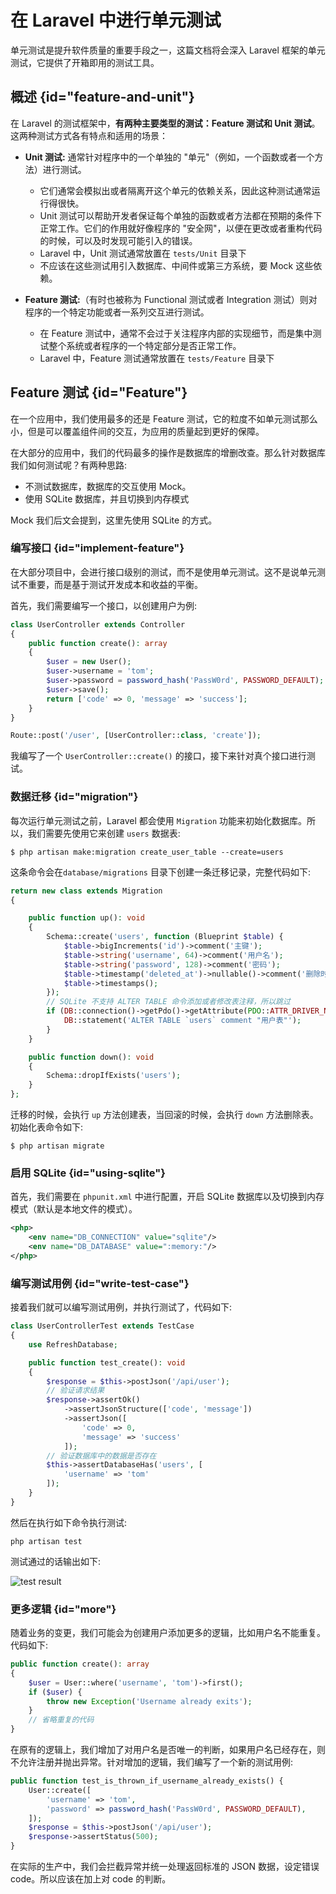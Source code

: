 # 在 Laravel 中进行单元测试

单元测试是提升软件质量的重要手段之一，这篇文档将会深入 Laravel 框架的单元测试，它提供了开箱即用的测试工具。

## 概述 {id="feature-and-unit"}

在 Laravel 的测试框架中，**有两种主要类型的测试：Feature 测试和 Unit 测试**。这两种测试方式各有特点和适用的场景：

* **Unit 测试:** 通常针对程序中的一个单独的 "单元"（例如，一个函数或者一个方法）进行测试。
    * 它们通常会模拟出或者隔离开这个单元的依赖关系，因此这种测试通常运行得很快。
    * Unit 测试可以帮助开发者保证每个单独的函数或者方法都在预期的条件下正常工作。它们的作用就好像程序的 "安全网"，以便在更改或者重构代码的时候，可以及时发现可能引入的错误。
    * Laravel 中，Unit 测试通常放置在 `tests/Unit` 目录下
    * 不应该在这些测试用引入数据库、中间件或第三方系统，要 Mock 这些依赖。

* **Feature 测试:**（有时也被称为 Functional 测试或者 Integration 测试）则对程序的一个特定功能或者一系列交互进行测试。
    * 在 Feature 测试中，通常不会过于关注程序内部的实现细节，而是集中测试整个系统或者程序的一个特定部分是否正常工作。
    * Laravel 中，Feature 测试通常放置在 `tests/Feature` 目录下

## Feature 测试 {id="Feature"}

在一个应用中，我们使用最多的还是 Feature  测试，它的粒度不如单元测试那么小，但是可以覆盖组件间的交互，为应用的质量起到更好的保障。

在大部分的应用中，我们的代码最多的操作是数据库的增删改查。那么针对数据库我们如何测试呢？有两种思路:

* 不测试数据库，数据库的交互使用 Mock。
* 使用 SQLite 数据库，并且切换到内存模式

Mock 我们后文会提到，这里先使用 SQLite 的方式。

### 编写接口 {id="implement-feature"}

在大部分项目中，会进行接口级别的测试，而不是使用单元测试。这不是说单元测试不重要，而是基于测试开发成本和收益的平衡。

首先，我们需要编写一个接口，以创建用户为例:
```PHP
class UserController extends Controller
{
    public function create(): array
    {
        $user = new User();
        $user->username = 'tom';
        $user->password = password_hash('PassW0rd', PASSWORD_DEFAULT);
        $user->save();
        return ['code' => 0, 'message' => 'success'];
    }
}

Route::post('/user', [UserController::class, 'create']);
```
我编写了一个 `UserController::create()` 的接口，接下来针对真个接口进行测试。

### 数据迁移 {id="migration"}

每次运行单元测试之前，Laravel 都会使用 `Migration` 功能来初始化数据库。所以，我们需要先使用它来创建 `users` 数据表:
```Shell
$ php artisan make:migration create_user_table --create=users
```

这条命令会在`database/migrations` 目录下创建一条迁移记录，完整代码如下:
```PHP
return new class extends Migration
{

    public function up(): void
    {
        Schema::create('users', function (Blueprint $table) {
            $table->bigIncrements('id')->comment('主键');
            $table->string('username', 64)->comment('用户名');
            $table->string('password', 128)->comment('密码');
            $table->timestamp('deleted_at')->nullable()->comment('删除时间');
            $table->timestamps();
        });
        // SQLite 不支持 ALTER TABLE 命令添加或者修改表注释，所以跳过
        if (DB::connection()->getPdo()->getAttribute(PDO::ATTR_DRIVER_NAME) !== 'sqlite') {
            DB::statement('ALTER TABLE `users` comment "用户表"');
        }
    }

    public function down(): void
    {
        Schema::dropIfExists('users');
    }
};
```
迁移的时候，会执行 `up` 方法创建表，当回滚的时候，会执行 `down` 方法删除表。初始化表命令如下:
```Shell
$ php artisan migrate
```

### 启用 SQLite {id="using-sqlite"}

首先，我们需要在 `phpunit.xml` 中进行配置，开启 SQLite 数据库以及切换到内存模式（默认是本地文件的模式）。
```xml
<php>
    <env name="DB_CONNECTION" value="sqlite"/>
    <env name="DB_DATABASE" value=":memory:"/>
</php>
```

### 编写测试用例 {id="write-test-case"}

接着我们就可以编写测试用例，并执行测试了，代码如下:
```PHP
class UserControllerTest extends TestCase
{
    use RefreshDatabase;

    public function test_create(): void
    {
        $response = $this->postJson('/api/user');
        // 验证请求结果
        $response->assertOk()
            ->assertJsonStructure(['code', 'message'])
            ->assertJson([
                'code' => 0,
                'message' => 'success'
            ]);
        // 验证数据库中的数据是否存在
        $this->assertDatabaseHas('users', [
            'username' => 'tom'
        ]);
    }
}
```

然后在执行如下命令执行测试:
```Shell
php artisan test
```
测试通过的话输出如下:

![test result](http://file-linker.oss-cn-hangzhou.aliyuncs.com/ANoACS7JuiH4XPUQMSPU.png)

### 更多逻辑 {id="more"}

随着业务的变更，我们可能会为创建用户添加更多的逻辑，比如用户名不能重复。代码如下:
```PHP
public function create(): array
{
    $user = User::where('username', 'tom')->first();
    if ($user) {
        throw new Exception('Username already exits');
    }
    // 省略重复的代码
}
```
在原有的逻辑上，我们增加了对用户名是否唯一的判断，如果用户名已经存在，则不允许注册并抛出异常。针对增加的逻辑，我们编写了一个新的测试用例:
```PHP
public function test_is_thrown_if_username_already_exists() {
    User::create([
        'username' => 'tom',
        'password' => password_hash('PassW0rd', PASSWORD_DEFAULT),
    ]);
    $response = $this->postJson('/api/user');
    $response->assertStatus(500);
}
```
在实际的生产中，我们会拦截异常并统一处理返回标准的 JSON 数据，设定错误 code。所以应该在加上对 code 的判断。